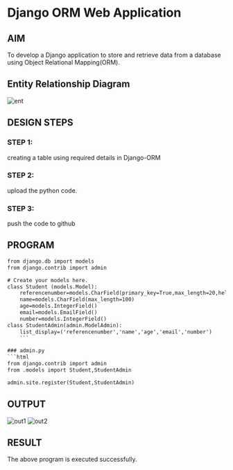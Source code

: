 # Django ORM Web Application

## AIM
To develop a Django application to store and retrieve data from a database using Object Relational Mapping(ORM).

## Entity Relationship Diagram
![ent](https://github.com/Adchayakiruthika/django-orm-app/assets/138849219/33490d5c-f8b2-4ffe-be52-4ffc798483ad)



## DESIGN STEPS

### STEP 1:
creating a table using required details in Django-ORM

### STEP 2:
upload the python code.

### STEP 3:
push the code to github

## PROGRAM
```html
from django.db import models
from django.contrib import admin

# Create your models here.
class Student (models.Model):
    referencenumber=models.CharField(primary_key=True,max_length=20,help_text="reference number")
    name=models.CharField(max_length=100)
    age=models.IntegerField()
    email=models.EmailField()
    number=models.IntegerField()
class StudentAdmin(admin.ModelAdmin):
    list_display=('referencenumber','name','age','email','number')
    ```

### admin.py
```html
from django.contrib import admin
from .models import Student,StudentAdmin

admin.site.register(Student,StudentAdmin)
```

## OUTPUT
![out1](https://github.com/Adchayakiruthika/django-orm-app/assets/138849219/b986abef-31c0-4fdc-a311-3e20f730621e)
![out2](https://github.com/Adchayakiruthika/django-orm-app/assets/138849219/913f8a3e-56b3-4fc6-a338-bfcd6bc5ec13)

## RESULT
The above program is executed successfully.
